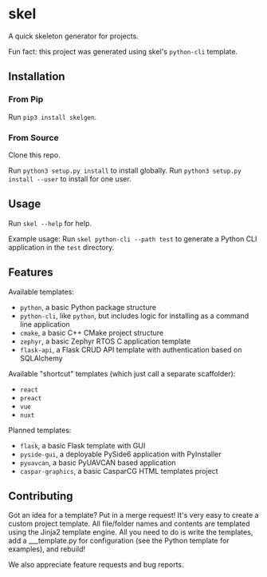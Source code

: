 # skel

A quick skeleton generator for projects.

Fun fact: this project was generated using skel's `python-cli` template.

## Installation

### From Pip

Run `pip3 install skelgen`.

### From Source

Clone this repo.

Run `python3 setup.py install` to install globally.
Run `python3 setup.py install --user` to install for one user.


## Usage
Run `skel --help` for help.

Example usage:
Run `skel python-cli --path test` to generate a Python CLI application
in the `test` directory.

## Features

Available templates:
- `python`, a basic Python package structure
- `python-cli`, like `python`, but includes logic for installing as a command line application
- `cmake`, a basic C++ CMake project structure
- `zephyr`, a basic Zephyr RTOS C application template
- `flask-api`, a Flask CRUD API template with authentication based on SQLAlchemy

Available "shortcut" templates (which just call a separate scaffolder):
- `react`
- `preact`
- `vue`
- `nuxt`

Planned templates:
- `flask`, a basic Flask template with GUI
- `pyside-gui`, a deployable PySide6 application with PyInstaller
- `pyuavcan`, a basic PyUAVCAN based application
- `caspar-graphics`, a basic CasparCG HTML templates project

## Contributing

Got an idea for a template? Put in a merge request!
It's very easy to create a custom project template.
All file/folder names and contents are templated using
the Jinja2 template engine. All you need to do is write the templates,
add a ___template.py for configuration (see the Python template for
examples), and rebuild!

We also appreciate feature requests and bug reports.
